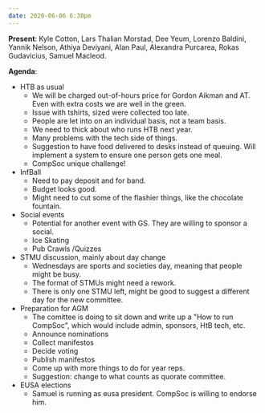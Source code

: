 ```yaml
---
date: 2020-06-06 6:30pm
---
```

**Present**:
Kyle Cotton, Lars Thalian Morstad, Dee Yeum, Lorenzo Baldini,  Yannik Nelson, Athiya Deviyani, Alan Paul, Alexandra Purcarea,  Rokas Gudavicius, Samuel Macleod.

**Agenda**:
* HTB as usual
	* We will be charged out-of-hours price for Gordon Aikman and AT.  Even with extra costs we are well in the green. 
	* Issue with tshirts, sized were collected too late. 
	* People are let into on an individual basis, not a team basis. 
	* We need to thick about who runs HTB next year.
	* Many problems with the tech side of things.
	* Suggestion to have food delivered to desks instead of queuing. Will implement a system to ensure one person gets one meal.
	* CompSoc unique challenge!
* InfBall
	* Need to pay deposit and for band.
	* Budget looks good.
	* Might need to cut some of the flashier things, like the chocolate fountain.
* Social events
	* Potential for another event with GS. They are willing to sponsor a social. 
	* Ice Skating
	* Pub Crawls /Quizzes
* STMU discussion, mainly about day change
	* Wednesdays are sports and societies day, meaning that people might be busy. 
	* The format of STMUs might need a rework.
	* There is only one STMU left, might be good to suggest a different day for the new committee.
* Preparation for AGM
	* The comittee is doing to sit down and write up a "How to run CompSoc", which would include admin, sponsors, HtB tech, etc.
	* Announce nominations
	* Collect manifestos
	* Decide voting
	* Publish manifestos
	* Come up with more things to do for year reps. 
	* Suggestion: change to what counts as quorate committee. 
* EUSA elections
	* Samuel is running as eusa president. CompSoc is willing to endorse him. 
